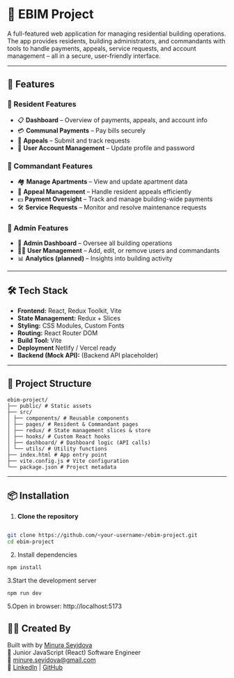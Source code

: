 # 🏢 EBIM Project

A full-featured web application for managing residential building operations. The app provides residents, building administrators, and commandants with tools to handle payments, appeals, service requests, and account management – all in a secure, user-friendly interface.

---

## 🚀 Features

### 👤 Resident Features
- 📋 **Dashboard** – Overview of payments, appeals, and account info
- 💳 **Communal Payments** – Pay bills securely
- 📢 **Appeals** – Submit and track requests
- 👥 **User Account Management** – Update profile and password

### 🏢 Commandant Features
- 🏘️ **Manage Apartments** – View and update apartment data
- 📢 **Appeal Management** – Handle resident appeals efficiently
- 💵 **Payment Oversight** – Track and manage building-wide payments
- 🛠️ **Service Requests** – Monitor and resolve maintenance requests

### 🔐 Admin Features
- 🏢 **Admin Dashboard** – Oversee all building operations
- 👨‍💼 **User Management** – Add, edit, or remove users and commandants
- 📊 **Analytics (planned)** – Insights into building activity

---

## 🛠️ Tech Stack

- **Frontend:** React, Redux Toolkit, Vite
- **State Management:** Redux + Slices 
- **Styling:** CSS Modules, Custom Fonts
- **Routing:** React Router DOM
- **Build Tool:** Vite
- **Deployment** Netlify / Vercel ready 
- **Backend (Mock API):** (Backend API placeholder)

---

## 📁 Project Structure

```
ebim-project/
├── public/ # Static assets
├── src/
│ ├── components/ # Reusable components
│ ├── pages/ # Resident & Commandant pages
│ ├── redux/ # State management slices & store
│ ├── hooks/ # Custom React hooks
│ ├── dashboard/ # Dashboard logic (API calls)
│ └── utils/ # Utility functions
├── index.html # App entry point
├── vite.config.js # Vite configuration
└── package.json # Project metadata
```

---

## 📦 Installation

1. **Clone the repository**
```bash

git clone https://github.com/<your-username>/ebim-project.git
cd ebim-project
```
2. Install dependencies
```
npm install
```
3.Start the development server
```
npm run dev
```
5.Open in browser: http://localhost:5173

## 👩‍💻 Created By

Built with by [Minurə Seyidova](https://github.com/Minyras)  
💼 Junior JavaScript (React) Software Engineer  
📧 minure.seyidova@gmail.com  
🔗 [LinkedIn](https://www.linkedin.com/in/minura-seyidova/) | [GitHub](https://github.com/Minyras)
